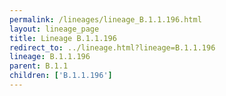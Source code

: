 ```yaml
---
permalink: /lineages/lineage_B.1.1.196.html
layout: lineage_page
title: Lineage B.1.1.196
redirect_to: ../lineage.html?lineage=B.1.1.196
lineage: B.1.1.196
parent: B.1.1
children: ['B.1.1.196']
---
```

